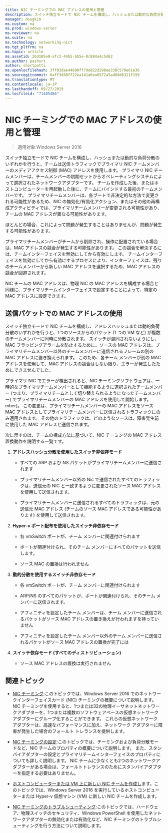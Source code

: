 ```yaml
---
title: NIC チーミングでの MAC アドレスの使用と管理
description: スイッチ独立モードで NIC チームを構成し、ハッシュまたは動的な負荷分散のいずれかを行うと、チームは送信トラフィックでプライマリ NIC チームメンバーのメディアアクセス制御 (MAC) アドレスを使用します。 プライマリ NIC チームメンバーは、チームメンバーの初期セットからオペレーティングシステムによって選択されたネットワークアダプターです。
manager: dougkim
ms.custom: na
ms.prod: windows-server
ms.reviewer: na
ms.suite: na
ms.technology: networking-nict
ms.tgt_pltfrm: na
ms.topic: article
ms.assetid: 26d105e0-afc3-44b5-bb5e-0c884a4c5d62
ms.author: pashort
author: shortpatti
ms.openlocfilehash: 3ff03dae44600ff79ed22d298ee338c570e61e36
ms.sourcegitcommit: 6aff3d88ff22ea141a6ea6572a5ad8dd6321f199
ms.translationtype: MT
ms.contentlocale: ja-JP
ms.lasthandoff: 09/27/2019
ms.locfileid: "71405486"
---
```

# <a name="nic-teaming-mac-address-use-and-management"></a>NIC チーミングでの MAC アドレスの使用と管理

>適用対象:Windows Server 2016

スイッチ独立モードで NIC チームを構成し、ハッシュまたは動的な負荷分散のいずれかを行うと、チームは送信トラフィックでプライマリ NIC チームメンバーのメディアアクセス制御 (MAC) アドレスを使用します。 プライマリ NIC チームメンバーは、チームメンバーの初期セットからオペレーティングシステムによって選択されたネットワークアダプターです。  チームを作成した後、またはホストコンピューターを再起動した後に、チームにバインドする最初のチームメンバーです。 プライマリチームメンバーは、各ブートで非決定的な方法で変更される可能性があるため、NIC の無効化/有効化アクション、またはその他の再構成アクティビティでは、プライマリチームメンバーが変更される可能性があり、チームの MAC アドレスが異なる可能性があります。  
  
ほとんどの場合、これによって問題が発生することはありませんが、問題が発生する可能性があります。  
  
プライマリチームメンバーがチームから削除され、操作に配置されている場合は、MAC アドレスの競合が発生する可能性があります。 この競合を解決するには、チームインターフェイスを無効にしてから有効にします。 チームインターフェイスを無効にしてから有効にするプロセスにより、インターフェイスは、残りのチームメンバーから新しい MAC アドレスを選択するため、MAC アドレスの競合が回避されます。  
  
NIC チームの MAC アドレスは、物理 NIC の MAC アドレスを構成する場合と同様に、プライマリチームインターフェイスで設定することによって、特定の MAC アドレスに設定できます。  
  
## <a name="mac-address-use-on-transmitted-packets"></a>送信パケットでの MAC アドレスの使用  
スイッチ独立モードで NIC チームを構成し、アドレスハッシュまたは動的負荷分散のいずれかを行うと、1つのソースからのパケット (1 つの VM など) が複数のチームメンバーに同時に分散されます。 スイッチが混同されないようにし、MAC フラッピングアラームを防止するために、ソースの MAC アドレスは、プライマリチームメンバー以外のチームメンバーに送信されるフレームの別の MAC アドレスに置き換えられます。 このため、各チーム メンバーが別の MAC アドレスを使用して、MAC アドレスの競合はしない限り、エラーが発生したためにできませんでした。  
  
プライマリ NIC でエラーが検出されると、NIC チーミングソフトウェアは、一時的なプライマリチームメンバーとして機能するように選択されたチームメンバー (つまり、プライマリチームとして切り替えられるようになったチームメンバー) でプライマリチームメンバーの MAC アドレスを使用して開始します。mber)。  この変更は、プライマリチームメンバーの MAC アドレスをソース MAC アドレスとしてプライマリチームメンバーに送信されるトラフィックにのみ適用されます。 その他のトラフィックは、どのようなソースは、障害発生前に使用した MAC アドレスと送信されます。  
  
次に示すのは、チームの構成方法に基づいて、NIC チーミングの MAC アドレス置換動作を説明する一覧です。  
  
1.  **アドレスハッシュ分散を使用したスイッチ非依存モード**  
  
    -   すべての ARP および NS パケットがプライマリチームメンバーに送信されます  
  
    -   プライマリチームメンバー以外の Nic で送信されたすべてのトラフィックは、送信元の NIC と一致するように変更されたソース MAC アドレスを使用して送信されます。  
  
    -   プライマリチームメンバーに送信されるすべてのトラフィックは、元の送信元 MAC アドレス (チームのソース MAC アドレスである可能性があります) を使用して送信されます。  
  
2.  **Hyper-v ポート配布を使用したスイッチ非依存モード**  
  
    -   各 vmSwitch ポートが、チーム メンバーに関連付けられます  
  
    -   ポートが関連付けられ、そのチーム メンバーにすべてのパケットを送信します。  
  
    -   ソース MAC の置換は行われません  
  
3.  **動的分散を使用するスイッチ非依存モード**  
  
    -   各 vmSwitch ポートが、チーム メンバーに関連付けられます  
  
    -   ARP/NS のすべてのパケットが、ポートが関連付けられ、そのチーム メンバーに送信されます。  
  
    -   アフィニティを設定したチーム メンバーは、チーム メンバーに送信されるパケットがソース MAC アドレスの置き換えが行われますを持っていません  
  
    -   アフィニティを設定したチーム メンバー以外のチーム メンバーに送信されるパケットがソース MAC アドレスの置換が完了には  
  
4.  **スイッチ依存モード (すべてのディストリビューション)**  
  
    -   ソース MAC アドレスの置換は実行されません  
  
## <a name="related-topics"></a>関連トピック
- [NIC チーミング](NIC-Teaming.md):このトピックでは、Windows Server 2016 でのネットワークインターフェイスカード (NIC) チーミングの概要について説明します。 NIC チーミングを使用すると、1つまたは32の物理イーサネットネットワークアダプターを、1つまたは複数のソフトウェアベースの仮想ネットワークアダプターにグループ化することができます。 これらの仮想ネットワーク アダプターは、高速なパフォーマンスに加え、ネットワーク アダプターに障害が発生した場合のフォールト トレランスを提供します。  

- [NIC チーミングの設定](nic-teaming-settings.md):このトピックでは、チーミングおよび負荷分散モードなど、NIC チームのプロパティの概要について説明します。 また、スタンバイアダプターの設定とプライマリチームインターフェイスのプロパティについても詳しく説明します。 NIC チームに少なくとも2つのネットワークアダプターがある場合は、フォールトトレランスのためにスタンバイアダプターを指定する必要はありません。
  
- [ホストコンピューターまたは VM 上に新しい NIC チームを作成し](Create-a-New-NIC-Team-on-a-Host-Computer-or-VM.md)ます。このトピックでは、Windows Server 2016 を実行しているホストコンピューターまたは Hyper-v 仮想マシン (VM) に新しい NIC チームを作成します。

- [NIC チーミングのトラブルシューティング](Troubleshooting-NIC-Teaming.md):このトピックでは、ハードウェア、物理スイッチのセキュリティ、Windows PowerShell を使用したネットワークアダプターの無効化または有効化など、NIC チーミングのトラブルシューティングを行う方法について説明します。 
  


